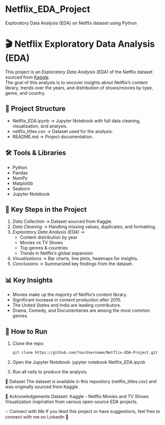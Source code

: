 # Netflix_EDA_Project
Exploratory Data Analysis (EDA) on Netflix dataset using Python

# 🎬 Netflix Exploratory Data Analysis (EDA)
This project is an *Exploratory Data Analysis (EDA)* of the Netflix dataset sourced from [Kaggle](https://www.kaggle.com/).  
The goal of this analysis is to uncover insights about Netflix’s content library, trends over the years, and distribution of shows/movies by type, genre, and country.

## 📂 Project Structure
- Netflix_EDA.ipynb → Jupyter Notebook with full data cleaning, visualization, and analysis.  
- netflix_titles.csv → Dataset used for the analysis.  
- README.md → Project documentation.
  
## 🛠 Tools & Libraries
- Python  
- Pandas  
- NumPy  
- Matplotlib  
- Seaborn  
- Jupyter Notebook  

## 🔎 Key Steps in the Project
1. *Data Collection* → Dataset sourced from Kaggle.  
2. *Data Cleaning* → Handling missing values, duplicates, and formatting.  
3. *Exploratory Data Analysis (EDA)* →  
   - Content distribution by year  
   - Movies vs TV Shows  
   - Top genres & countries  
   - Trends in Netflix’s global expansion  
4. *Visualizations* → Bar charts, line plots, heatmaps for insights.  
5. *Conclusions* → Summarized key findings from the dataset.  

## 📊 Key Insights
- Movies make up the majority of Netflix’s content library.  
- Significant increase in content production after 2015.  
- The United States and India are leading contributors.  
- Drama, Comedy, and Documentaries are among the most common genres.  

## 🚀 How to Run
1. Clone the repo:  
   ```bash
   git clone https://github.com/YourUsername/Netflix-EDA-Project.git

2. Open the Jupyter Notebook:
jupyter notebook Netflix_EDA.ipynb

3. Run all cells to produce the analysis.

📂 Dataset
The dataset is available in this repository (netflix_titles.csv) and was originally sourced from Kaggle.

🙌 Acknowledgements
Dataset: Kaggle - Netflix Movies and TV Shows
Visualization inspiration from various open-source EDA projects.

💡 Connect with Me
If you liked this project or have suggestions, feel free to connect with me on LinkedIn 🚀

